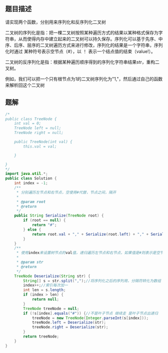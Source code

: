 ## 题目描述

请实现两个函数，分别用来序列化和反序列化二叉树

二叉树的序列化是指：把一棵二叉树按照某种遍历方式的结果以某种格式保存为字符串，从而使得内存中建立起来的二叉树可以持久保存。序列化可以基于先序、中序、后序、层序的二叉树遍历方式来进行修改，序列化的结果是一个字符串，序列化时通过 某种符号表示空节点（#），以 ！ 表示一个结点值的结束（value!）。

二叉树的反序列化是指：根据某种遍历顺序得到的序列化字符串结果str，重构二叉树。



例如，我们可以把一个只有根节点为1的二叉树序列化为"1,"，然后通过自己的函数来解析回这个二叉树

## 题解

```java
/*
public class TreeNode {
    int val = 0;
    TreeNode left = null;
    TreeNode right = null;

    public TreeNode(int val) {
        this.val = val;

    }

}
*/
import java.util.*;
public class Solution {
    int index = -1;
    /**
     * 分别遍历左节点和右节点，空使用#代替，节点之间，隔开
     *
     * @param root
     * @return
     */
    public String Serialize(TreeNode root) {
        if (root == null) {
            return "#";
        } else {
            return root.val + "," + Serialize(root.left) + "," + Serialize(root.right);
        }
    }
    /**
     * 使用index来设置树节点的val值，递归遍历左节点和右节点，如果值是#则表示是空节点，直接返回
     *
     * @param str
     * @return
     */
    TreeNode Deserialize(String str) {
        String[] s = str.split(",");//将序列化之后的序列用，分隔符转化为数组
        index++;//索引每次加一
        int len = s.length;
        if (index > len) {
            return null;
        }
        TreeNode treeNode = null;
        if (!s[index].equals("#")) {//不是叶子节点 继续走 是叶子节点出递归
            treeNode = new TreeNode(Integer.parseInt(s[index]));
            treeNode.left = Deserialize(str);
            treeNode.right = Deserialize(str);
        }
        return treeNode;
    }
}
```

